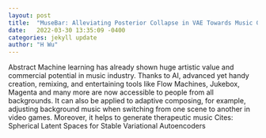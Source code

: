 ```yaml
---
layout: post
title:  "MuseBar: Alleviating Posterior Collapse in VAE Towards Music Generation"
date:   2022-03-30 13:35:09 -0400
categories: jekyll update
author: "H Wu"
---
```

Abstract Machine learning has already shown huge artistic value and commercial potential in music industry. Thanks to AI, advanced yet handy creation, remixing, and entertaining tools like Flow Machines, Jukebox, Magenta and many more are now accessible to people from all backgrounds. It can also be applied to adaptive composing, for example, adjusting background music when switching from one scene to another in video games. Moreover, it helps to generate therapeutic music Cites: Spherical Latent Spaces for Stable Variational Autoencoders